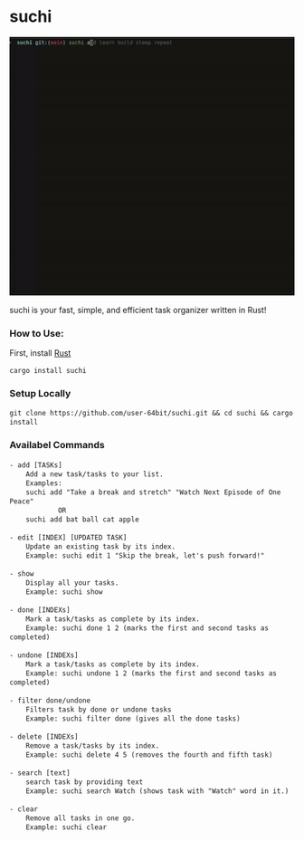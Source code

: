# suchi

![suchi](suchi.gif)

suchi is your fast, simple, and efficient task organizer written in Rust!

### How to Use:
First, install [Rust](https://www.rust-lang.org/tools/install)
```
cargo install suchi
```
### Setup Locally

```
git clone https://github.com/user-64bit/suchi.git && cd suchi && cargo install
```

### Availabel Commands

```
- add [TASKs]
    Add a new task/tasks to your list.
    Examples: 
	suchi add "Take a break and stretch" "Watch Next Episode of One Peace"
			OR
	suchi add bat ball cat apple

- edit [INDEX] [UPDATED TASK]
    Update an existing task by its index.
    Example: suchi edit 1 "Skip the break, let's push forward!"

- show
    Display all your tasks.
    Example: suchi show

- done [INDEXs]
    Mark a task/tasks as complete by its index.
    Example: suchi done 1 2 (marks the first and second tasks as completed)

- undone [INDEXs]
    Mark a task/tasks as complete by its index.
    Example: suchi undone 1 2 (marks the first and second tasks as completed)

- filter done/undone
    Filters task by done or undone tasks
    Example: suchi filter done (gives all the done tasks)

- delete [INDEXs]
    Remove a task/tasks by its index.
    Example: suchi delete 4 5 (removes the fourth and fifth task)

- search [text]
    search task by providing text
    Example: suchi search Watch (shows task with "Watch" word in it.)

- clear
    Remove all tasks in one go.
    Example: suchi clear

```
